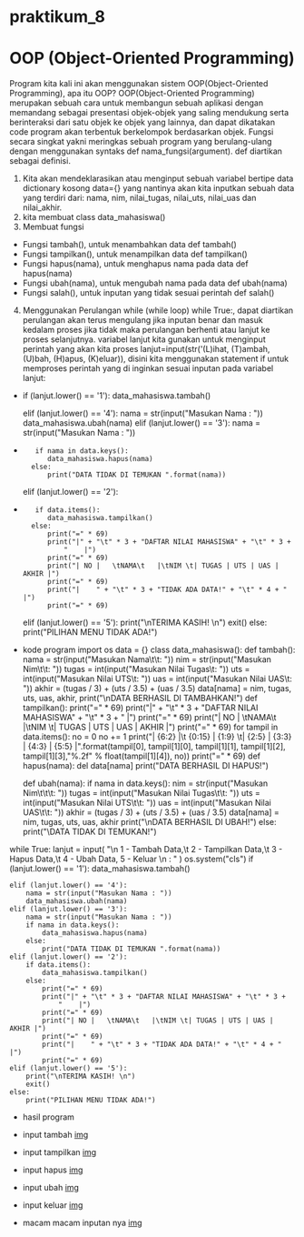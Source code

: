 # praktikum_8

# OOP (Object-Oriented Programming)

Program kita kali ini akan menggunakan sistem OOP(Object-Oriented Programming), apa itu OOP? OOP(Object-Oriented Programming) merupakan sebuah cara untuk membangun sebuah aplikasi dengan memandang sebagai presentasi objek-objek yang saling mendukung serta berinteraksi dari satu objek ke objek yang lainnya, dan dapat dikatakan code program akan terbentuk berkelompok berdasarkan objek. Fungsi secara singkat yakni meringkas sebuah program yang berulang-ulang dengan menggunakan syntaks def nama_fungsi(argument). def diartikan sebagai definisi.

1. Kita akan mendeklarasikan atau menginput sebuah variabel bertipe data dictionary kosong data={} yang nantinya akan kita inputkan sebuah data yang terdiri dari: nama, nim, nilai_tugas, nilai_uts, nilai_uas dan nilai_akhir.
2. kita membuat class data_mahasiswa()
3. Membuat fungsi
- Fungsi tambah(), untuk menambahkan data def tambah()
- Fungsi tampilkan(), untuk menampilkan data def tampilkan()
- Fungsi hapus(nama), untuk menghapus nama pada data def hapus(nama)
- Fungsi ubah(nama), untuk mengubah nama pada data def ubah(nama)
- Fungsi salah(), untuk inputan yang tidak sesuai perintah def salah()
4. Menggunakan Perulangan while (while loop) while True:, dapat diartikan perulangan akan terus mengulang jika inputan benar dan masuk kedalam proses jika tidak maka perulangan berhenti atau lanjut ke proses selanjutnya. variabel lanjut kita gunakan untuk menginput perintah yang akan kita proses lanjut=input(str('(L)ihat, (T)ambah, (U)bah, (H)apus, (K)eluar)), disini kita menggunakan statement if untuk memproses perintah yang di inginkan sesuai inputan pada variabel lanjut:
- if (lanjut.lower() == '1'):
        data_mahasiswa.tambah()

    elif (lanjut.lower() == '4'):
        nama = str(input("Masukan Nama : "))
        data_mahasiswa.ubah(nama)
    elif (lanjut.lower() == '3'):
        nama = str(input("Masukan Nama : "))
-        if nama in data.keys():
            data_mahasiswa.hapus(nama)
        else:
            print("DATA TIDAK DI TEMUKAN ".format(nama))
    elif (lanjut.lower() == '2'):
-        if data.items():
            data_mahasiswa.tampilkan()
        else:
            print("=" * 69)
            print("|" + "\t" * 3 + "DAFTAR NILAI MAHASISWA" + "\t" * 3 +
                "    |")
            print("=" * 69)
            print("| NO |   \tNAMA\t   |\tNIM \t| TUGAS | UTS | UAS | AKHIR |")
            print("=" * 69)
            print("|    " + "\t" * 3 + "TIDAK ADA DATA!" + "\t" * 4 + "    |")
            print("=" * 69)
    elif (lanjut.lower() == '5'):
        print("\nTERIMA KASIH! \n")
        exit()
    else:
        print("PILIHAN MENU TIDAK ADA!")

- kode program
import os
data = {}
class data_mahasiswa():
    def tambah():
            nama = str(input("Masukan Nama\t\t: "))
            nim = str(input("Masukan Nim\t\t: "))
            tugas = int(input("Masukan Nilai Tugas\t: "))
            uts = int(input("Masukan Nilai UTS\t: "))
            uas = int(input("Masukan Nilai UAS\t: "))
            akhir = (tugas / 3) + (uts / 3.5) + (uas / 3.5)
            data[nama] = nim, tugas, uts, uas, akhir,
            print("\nDATA BERHASIL DI TAMBAHKAN!")
    def tampilkan():
            print("=" * 69)
            print("|" + "\t" * 3 + "DAFTAR NILAI MAHASISWA" + "\t" * 3 +
                    "    |")
            print("=" * 69)
            print("| NO |   \tNAMA\t   |\tNIM \t| TUGAS | UTS | UAS | AKHIR |")
            print("=" * 69)
            for tampil in data.items():
                no = 0
                no += 1
                print("| {6:2} |\t {0:15}   | {1:9} \t| {2:5} | {3:3} | {4:3} | {5:5} |".format(tampil[0], tampil[1][0], tampil[1][1], tampil[1][2], tampil[1][3],"%.2f" % float(tampil[1][4]), no))
                print("=" * 69)
    def hapus(nama):
                del data[nama]
                print("DATA BERHASIL DI HAPUS!")
    
    def ubah(nama):
            if nama in data.keys():
                nim = str(input("Masukan Nim\t\t\t: "))
                tugas = int(input("Masukan Nilai Tugas\t\t: "))
                uts = int(input("Masukan Nilai UTS\t\t: "))
                uas = int(input("Masukan Nilai UAS\t\t: "))
                akhir = (tugas / 3) + (uts / 3.5) + (uas / 3.5)
                data[nama] = nim, tugas, uts, uas, akhir
                print("\nDATA BERHASIL DI UBAH!")
            else:
                print("\DATA TIDAK DI TEMUKAN!")

while True:
    lanjut = input(
        "\n 1 - Tambah Data,\t 2 - Tampilkan Data,\t 3 - Hapus Data,\t 4 - Ubah Data, 5 - Keluar \n : "
    )
    os.system("cls")
    if (lanjut.lower() == '1'):
        data_mahasiswa.tambah()

    elif (lanjut.lower() == '4'):
        nama = str(input("Masukan Nama : "))
        data_mahasiswa.ubah(nama)
    elif (lanjut.lower() == '3'):
        nama = str(input("Masukan Nama : "))
        if nama in data.keys():
            data_mahasiswa.hapus(nama)
        else:
            print("DATA TIDAK DI TEMUKAN ".format(nama))
    elif (lanjut.lower() == '2'):
        if data.items():
            data_mahasiswa.tampilkan()
        else:
            print("=" * 69)
            print("|" + "\t" * 3 + "DAFTAR NILAI MAHASISWA" + "\t" * 3 +
                "    |")
            print("=" * 69)
            print("| NO |   \tNAMA\t   |\tNIM \t| TUGAS | UTS | UAS | AKHIR |")
            print("=" * 69)
            print("|    " + "\t" * 3 + "TIDAK ADA DATA!" + "\t" * 4 + "    |")
            print("=" * 69)
    elif (lanjut.lower() == '5'):
        print("\nTERIMA KASIH! \n")
        exit()
    else:
        print("PILIHAN MENU TIDAK ADA!")

- hasil program

- input tambah
[img](poto/Screenshot_20221213_170940.png)

- input tampilkan
[img](poto/Screenshot_20221213_171023.png)

- input hapus
[img](poto/Screenshot_20221213_171044.png)

- input ubah
[img](poto/Screenshot_20221213_171648.png)

- input keluar
[img](poto/Screenshot_20221213_171803.png)

- macam macam inputan nya
[img](poto/Screenshot_20221213_171843.png)